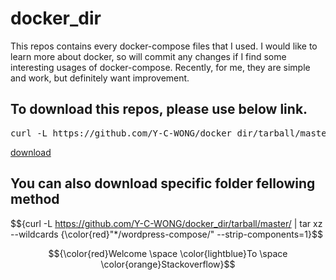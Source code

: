 # docker_dir

This repos contains every docker-compose files that I used.
I would like to learn more about docker, so will commit any changes if I find some interesting usages of docker-compose.
Recently, for me, they are simple and work, but definitely want improvement.

## To download this repos, please use below link.
<pre>curl -L https://github.com/Y-C-WONG/docker_dir/tarball/master</pre>
[download](https://github.com/Y-C-WONG/docker_dir/tarball/master)

## You can also download specific folder fellowing method
$${curl -L https://github.com/Y-C-WONG/docker_dir/tarball/master/ | tar xz --wildcards {\color{red}"*/wordpress-compose/" --strip-components=1}$$


$${\color{red}Welcome \space \color{lightblue}To \space \color{orange}Stackoverflow}$$
